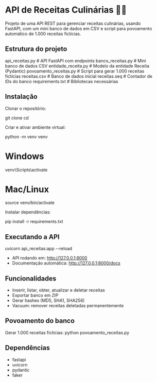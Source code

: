 # API de Receitas Culinárias 🍰🍲

Projeto de uma API REST para gerenciar receitas culinárias, usando FastAPI, com um mini banco de dados em CSV e script para povoamento automático de 1.000 receitas fictícias.

## Estrutura do projeto
api_receitas.py         # API FastAPI com endpoints
banco_receitas.py       # Mini banco de dados CSV
entidade_receita.py     # Modelo da entidade Receita (Pydantic)
povoamento_receitas.py  # Script para gerar 1.000 receitas fictícias
receitas.csv            # Banco de dados inicial
receitas.seq            # Contador de IDs do banco
requirements.txt        # Bibliotecas necessárias

## Instalação

Clonar o repositório:

git clone <link-do-seu-repo>
cd <nome-da-pasta>


Criar e ativar ambiente virtual:

python -m venv venv
# Windows
venv\Scripts\activate
# Mac/Linux
source venv/bin/activate


Instalar dependências:

pip install -r requirements.txt

## Executando a API
uvicorn api_receitas:app --reload


- API rodando em: http://127.0.0.1:8000
- Documentação automática: http://127.0.0.1:8000/docs

## Funcionalidades

- Inserir, listar, obter, atualizar e deletar receitas
- Exportar banco em ZIP
- Gerar hashes (MD5, SHA1, SHA256)
- Vacuum: remover receitas deletadas permanentemente

## Povoamento do banco

Gerar 1.000 receitas fictícias:
python povoamento_receitas.py

## Dependências

- fastapi
- uvicorn
- pydantic
- faker
